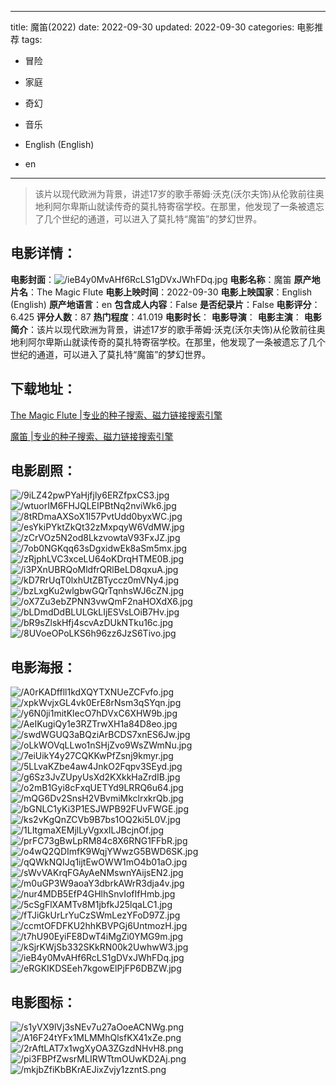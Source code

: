
---
title: 魔笛(2022)
date: 2022-09-30
updated: 2022-09-30
categories: 电影推荐
tags:
- 冒险
- 家庭
- 奇幻
- 音乐

- English (English)
- en
---


> 该片以现代欧洲为背景，讲述17岁的歌手蒂姆·沃克(沃尔夫饰)从伦敦前往奥地利阿尔卑斯山就读传奇的莫扎特寄宿学校。在那里，他发现了一条被遗忘了几个世纪的通道，可以进入了莫扎特“魔笛”的梦幻世界。

## **电影详情**：

**电影封面**：<img src="https://image.tmdb.org/t/p/w200/ieB4y0MvAHf6RcLS1gDVxJWhFDq.jpg" alt="/ieB4y0MvAHf6RcLS1gDVxJWhFDq.jpg" title="/ieB4y0MvAHf6RcLS1gDVxJWhFDq.jpg">
**电影名称**：魔笛
**原产地片名**：The Magic Flute
**电影上映时间**：2022-09-30
**电影上映国家**：English (English)
**原产地语言**：en
**包含成人内容**：False
**是否纪录片**：False
**电影评分**：6.425
**评分人数**：87
**热门程度**：41.019
**电影时长**：
**电影导演**：
**电影主演**：
**电影简介**：该片以现代欧洲为背景，讲述17岁的歌手蒂姆·沃克(沃尔夫饰)从伦敦前往奥地利阿尔卑斯山就读传奇的莫扎特寄宿学校。在那里，他发现了一条被遗忘了几个世纪的通道，可以进入了莫扎特“魔笛”的梦幻世界。

## **下载地址**：
[The Magic Flute |专业的种子搜索、磁力链接搜索引擎](https://movie.amd794.com:2083/?search=The%20Magic%20Flute&ordering=&mode=match_phrase&page_size=10&page=1)

[魔笛 |专业的种子搜索、磁力链接搜索引擎](https://movie.amd794.com:2083/?search=%E9%AD%94%E7%AC%9B&ordering=&mode=match_phrase&page_size=10&page=1)
 

## **电影剧照**：
<img src="https://image.tmdb.org/t/p/original/9iLZ42pwPYaHjfjly6ERZfpxCS3.jpg" alt="/9iLZ42pwPYaHjfjly6ERZfpxCS3.jpg" title="/9iLZ42pwPYaHjfjly6ERZfpxCS3.jpg"><img src="https://image.tmdb.org/t/p/original/wtuorIM6FHJQLEIPBtNq2nviWk6.jpg" alt="/wtuorIM6FHJQLEIPBtNq2nviWk6.jpg" title="/wtuorIM6FHJQLEIPBtNq2nviWk6.jpg"><img src="https://image.tmdb.org/t/p/original/8tRDmaAXSoX1l57PvtUdd0byxWC.jpg" alt="/8tRDmaAXSoX1l57PvtUdd0byxWC.jpg" title="/8tRDmaAXSoX1l57PvtUdd0byxWC.jpg"><img src="https://image.tmdb.org/t/p/original/esYkiPYktZkQt32zMxpqyW6VdMW.jpg" alt="/esYkiPYktZkQt32zMxpqyW6VdMW.jpg" title="/esYkiPYktZkQt32zMxpqyW6VdMW.jpg"><img src="https://image.tmdb.org/t/p/original/zCrVOz5N2od8LkzvowtaV93FxJZ.jpg" alt="/zCrVOz5N2od8LkzvowtaV93FxJZ.jpg" title="/zCrVOz5N2od8LkzvowtaV93FxJZ.jpg"><img src="https://image.tmdb.org/t/p/original/7ob0NGKqq63sDgxidwEk8aSm5mx.jpg" alt="/7ob0NGKqq63sDgxidwEk8aSm5mx.jpg" title="/7ob0NGKqq63sDgxidwEk8aSm5mx.jpg"><img src="https://image.tmdb.org/t/p/original/zRjphLVC3xceLU64oKDrqHTME0B.jpg" alt="/zRjphLVC3xceLU64oKDrqHTME0B.jpg" title="/zRjphLVC3xceLU64oKDrqHTME0B.jpg"><img src="https://image.tmdb.org/t/p/original/i3PXnUBRQoMldfrQRlBeLD8qxuA.jpg" alt="/i3PXnUBRQoMldfrQRlBeLD8qxuA.jpg" title="/i3PXnUBRQoMldfrQRlBeLD8qxuA.jpg"><img src="https://image.tmdb.org/t/p/original/kD7RrUqT0lxhUtZBTyccz0mVNy4.jpg" alt="/kD7RrUqT0lxhUtZBTyccz0mVNy4.jpg" title="/kD7RrUqT0lxhUtZBTyccz0mVNy4.jpg"><img src="https://image.tmdb.org/t/p/original/bzLxgKu2wlgbwGQrTqnhsWJ6cZN.jpg" alt="/bzLxgKu2wlgbwGQrTqnhsWJ6cZN.jpg" title="/bzLxgKu2wlgbwGQrTqnhsWJ6cZN.jpg"><img src="https://image.tmdb.org/t/p/original/oX7Zu3ebZPNN3vwQmF2naHOXdX6.jpg" alt="/oX7Zu3ebZPNN3vwQmF2naHOXdX6.jpg" title="/oX7Zu3ebZPNN3vwQmF2naHOXdX6.jpg"><img src="https://image.tmdb.org/t/p/original/bLDmdDdBLULGkLIjESVsLOiB7Hv.jpg" alt="/bLDmdDdBLULGkLIjESVsLOiB7Hv.jpg" title="/bLDmdDdBLULGkLIjESVsLOiB7Hv.jpg"><img src="https://image.tmdb.org/t/p/original/bR9sZlskHfj4scvAzDUkNTku16c.jpg" alt="/bR9sZlskHfj4scvAzDUkNTku16c.jpg" title="/bR9sZlskHfj4scvAzDUkNTku16c.jpg"><img src="https://image.tmdb.org/t/p/original/8UVoeOPoLKS6h96zz6JzS6Tivo.jpg" alt="/8UVoeOPoLKS6h96zz6JzS6Tivo.jpg" title="/8UVoeOPoLKS6h96zz6JzS6Tivo.jpg">

## **电影海报**：
<img src="https://image.tmdb.org/t/p/original/A0rKADffll1kdXQYTXNUeZCFvfo.jpg" alt="/A0rKADffll1kdXQYTXNUeZCFvfo.jpg" title="/A0rKADffll1kdXQYTXNUeZCFvfo.jpg"><img src="https://image.tmdb.org/t/p/original/xpkWvjxGL4vk0ErE8rNsm3qSYqn.jpg" alt="/xpkWvjxGL4vk0ErE8rNsm3qSYqn.jpg" title="/xpkWvjxGL4vk0ErE8rNsm3qSYqn.jpg"><img src="https://image.tmdb.org/t/p/original/y6N0ji1mitKlecO7hDVxC6XHW9b.jpg" alt="/y6N0ji1mitKlecO7hDVxC6XHW9b.jpg" title="/y6N0ji1mitKlecO7hDVxC6XHW9b.jpg"><img src="https://image.tmdb.org/t/p/original/AeIKugiQy1e3RZTrwXH1a84D8eo.jpg" alt="/AeIKugiQy1e3RZTrwXH1a84D8eo.jpg" title="/AeIKugiQy1e3RZTrwXH1a84D8eo.jpg"><img src="https://image.tmdb.org/t/p/original/swdWGUQ3aBQziArBCDS7xnES6Jw.jpg" alt="/swdWGUQ3aBQziArBCDS7xnES6Jw.jpg" title="/swdWGUQ3aBQziArBCDS7xnES6Jw.jpg"><img src="https://image.tmdb.org/t/p/original/oLkWOVqLLwo1nSHjZvo9WsZWmNu.jpg" alt="/oLkWOVqLLwo1nSHjZvo9WsZWmNu.jpg" title="/oLkWOVqLLwo1nSHjZvo9WsZWmNu.jpg"><img src="https://image.tmdb.org/t/p/original/7eiUikY4y27CQKKwPfZsnj9kmyr.jpg" alt="/7eiUikY4y27CQKKwPfZsnj9kmyr.jpg" title="/7eiUikY4y27CQKKwPfZsnj9kmyr.jpg"><img src="https://image.tmdb.org/t/p/original/5LLvaKZbe4aw4JnkO2Fqpv3SEyd.jpg" alt="/5LLvaKZbe4aw4JnkO2Fqpv3SEyd.jpg" title="/5LLvaKZbe4aw4JnkO2Fqpv3SEyd.jpg"><img src="https://image.tmdb.org/t/p/original/g6Sz3JvZUpyUsXd2KXkkHaZrdIB.jpg" alt="/g6Sz3JvZUpyUsXd2KXkkHaZrdIB.jpg" title="/g6Sz3JvZUpyUsXd2KXkkHaZrdIB.jpg"><img src="https://image.tmdb.org/t/p/original/o2mB1Gyi8cFxqUETYd9LRRQ6u64.jpg" alt="/o2mB1Gyi8cFxqUETYd9LRRQ6u64.jpg" title="/o2mB1Gyi8cFxqUETYd9LRRQ6u64.jpg"><img src="https://image.tmdb.org/t/p/original/mQG6Dv2SnsH2VBvmiMkclrxkrQb.jpg" alt="/mQG6Dv2SnsH2VBvmiMkclrxkrQb.jpg" title="/mQG6Dv2SnsH2VBvmiMkclrxkrQb.jpg"><img src="https://image.tmdb.org/t/p/original/bGNLC1yKi3P1ESJWPB92FUvFWGE.jpg" alt="/bGNLC1yKi3P1ESJWPB92FUvFWGE.jpg" title="/bGNLC1yKi3P1ESJWPB92FUvFWGE.jpg"><img src="https://image.tmdb.org/t/p/original/ks2vKgQnZCVb9B7bs1OQ2ki5L0V.jpg" alt="/ks2vKgQnZCVb9B7bs1OQ2ki5L0V.jpg" title="/ks2vKgQnZCVb9B7bs1OQ2ki5L0V.jpg"><img src="https://image.tmdb.org/t/p/original/1LItgmaXEMjlLyVgxxILJBcjnOf.jpg" alt="/1LItgmaXEMjlLyVgxxILJBcjnOf.jpg" title="/1LItgmaXEMjlLyVgxxILJBcjnOf.jpg"><img src="https://image.tmdb.org/t/p/original/prFC73gBwLpRM84c8X6RNG1FFbR.jpg" alt="/prFC73gBwLpRM84c8X6RNG1FFbR.jpg" title="/prFC73gBwLpRM84c8X6RNG1FFbR.jpg"><img src="https://image.tmdb.org/t/p/original/o4wQ2QDImfK9WqjYWwzG5BWD6SK.jpg" alt="/o4wQ2QDImfK9WqjYWwzG5BWD6SK.jpg" title="/o4wQ2QDImfK9WqjYWwzG5BWD6SK.jpg"><img src="https://image.tmdb.org/t/p/original/qQWkNQIJq1ijtEwOWW1mO4b01aO.jpg" alt="/qQWkNQIJq1ijtEwOWW1mO4b01aO.jpg" title="/qQWkNQIJq1ijtEwOWW1mO4b01aO.jpg"><img src="https://image.tmdb.org/t/p/original/sWvVAKrqFGAyAeNMswnYAijsEN2.jpg" alt="/sWvVAKrqFGAyAeNMswnYAijsEN2.jpg" title="/sWvVAKrqFGAyAeNMswnYAijsEN2.jpg"><img src="https://image.tmdb.org/t/p/original/m0uGP3W9aoaY3dbrkAWrR3dja4v.jpg" alt="/m0uGP3W9aoaY3dbrkAWrR3dja4v.jpg" title="/m0uGP3W9aoaY3dbrkAWrR3dja4v.jpg"><img src="https://image.tmdb.org/t/p/original/nur4MDB5EfP4GHlhSnvIofIfHmb.jpg" alt="/nur4MDB5EfP4GHlhSnvIofIfHmb.jpg" title="/nur4MDB5EfP4GHlhSnvIofIfHmb.jpg"><img src="https://image.tmdb.org/t/p/original/5cSgFlXAMTv8M1jbfkJ25lqaLC1.jpg" alt="/5cSgFlXAMTv8M1jbfkJ25lqaLC1.jpg" title="/5cSgFlXAMTv8M1jbfkJ25lqaLC1.jpg"><img src="https://image.tmdb.org/t/p/original/fTJiGkUrLrYuCzSWmLezYFoD97Z.jpg" alt="/fTJiGkUrLrYuCzSWmLezYFoD97Z.jpg" title="/fTJiGkUrLrYuCzSWmLezYFoD97Z.jpg"><img src="https://image.tmdb.org/t/p/original/ccmtOFDFKU2hhKBVPGj6UntmozH.jpg" alt="/ccmtOFDFKU2hhKBVPGj6UntmozH.jpg" title="/ccmtOFDFKU2hhKBVPGj6UntmozH.jpg"><img src="https://image.tmdb.org/t/p/original/t7hU90EyiFE8DwT4iMgZi0YMG9m.jpg" alt="/t7hU90EyiFE8DwT4iMgZi0YMG9m.jpg" title="/t7hU90EyiFE8DwT4iMgZi0YMG9m.jpg"><img src="https://image.tmdb.org/t/p/original/kSjrKWjSb332SKkRN00k2UwhwW3.jpg" alt="/kSjrKWjSb332SKkRN00k2UwhwW3.jpg" title="/kSjrKWjSb332SKkRN00k2UwhwW3.jpg"><img src="https://image.tmdb.org/t/p/original/ieB4y0MvAHf6RcLS1gDVxJWhFDq.jpg" alt="/ieB4y0MvAHf6RcLS1gDVxJWhFDq.jpg" title="/ieB4y0MvAHf6RcLS1gDVxJWhFDq.jpg"><img src="https://image.tmdb.org/t/p/original/eRGKIKDSEeh7kgowElPjFP6DBZW.jpg" alt="/eRGKIKDSEeh7kgowElPjFP6DBZW.jpg" title="/eRGKIKDSEeh7kgowElPjFP6DBZW.jpg">

## **电影图标**：
<img src="https://image.tmdb.org/t/p/original/s1yVX9lVj3sNEv7u27aOoeACNWg.png" alt="/s1yVX9lVj3sNEv7u27aOoeACNWg.png" title="/s1yVX9lVj3sNEv7u27aOoeACNWg.png"><img src="https://image.tmdb.org/t/p/original/A16F24tYFx1MLMMhQlsfKX41xZe.png" alt="/A16F24tYFx1MLMMhQlsfKX41xZe.png" title="/A16F24tYFx1MLMMhQlsfKX41xZe.png"><img src="https://image.tmdb.org/t/p/original/2rAftLAT7x1wgXyOA3ZGzdNHvH8.png" alt="/2rAftLAT7x1wgXyOA3ZGzdNHvH8.png" title="/2rAftLAT7x1wgXyOA3ZGzdNHvH8.png"><img src="https://image.tmdb.org/t/p/original/pi3FBPfZwsrMLIRWTtmOUwKD2Aj.png" alt="/pi3FBPfZwsrMLIRWTtmOUwKD2Aj.png" title="/pi3FBPfZwsrMLIRWTtmOUwKD2Aj.png"><img src="https://image.tmdb.org/t/p/original/mkjbZfiKbBKrAEJixZvjy1zzntS.png" alt="/mkjbZfiKbBKrAEJixZvjy1zzntS.png" title="/mkjbZfiKbBKrAEJixZvjy1zzntS.png">
